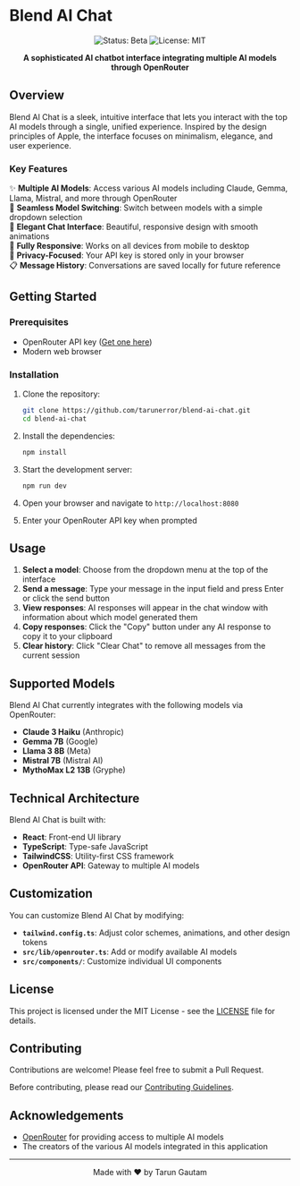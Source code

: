 
# Blend AI Chat

<p align="center">
  <img src="https://img.shields.io/badge/status-beta-blue" alt="Status: Beta">
  <img src="https://img.shields.io/badge/license-MIT-green" alt="License: MIT">
</p>

<p align="center">
  <b>A sophisticated AI chatbot interface integrating multiple AI models through OpenRouter</b>
</p>

## Overview

Blend AI Chat is a sleek, intuitive interface that lets you interact with the top AI models through a single, unified experience. Inspired by the design principles of Apple, the interface focuses on minimalism, elegance, and user experience.

### Key Features

✨ **Multiple AI Models**: Access various AI models including Claude, Gemma, Llama, Mistral, and more through OpenRouter  
🔄 **Seamless Model Switching**: Switch between models with a simple dropdown selection  
💬 **Elegant Chat Interface**: Beautiful, responsive design with smooth animations  
📱 **Fully Responsive**: Works on all devices from mobile to desktop  
🔐 **Privacy-Focused**: Your API key is stored only in your browser  
📋 **Message History**: Conversations are saved locally for future reference  

## Getting Started

### Prerequisites

- OpenRouter API key ([Get one here](https://openrouter.ai/keys))
- Modern web browser

### Installation

1. Clone the repository:
   ```bash
   git clone https://github.com/tarunerror/blend-ai-chat.git
   cd blend-ai-chat
   ```

2. Install the dependencies:
   ```bash
   npm install
   ```

3. Start the development server:
   ```bash
   npm run dev
   ```

4. Open your browser and navigate to `http://localhost:8080`

5. Enter your OpenRouter API key when prompted

## Usage

1. **Select a model**: Choose from the dropdown menu at the top of the interface
2. **Send a message**: Type your message in the input field and press Enter or click the send button
3. **View responses**: AI responses will appear in the chat window with information about which model generated them
4. **Copy responses**: Click the "Copy" button under any AI response to copy it to your clipboard
5. **Clear history**: Click "Clear Chat" to remove all messages from the current session

## Supported Models

Blend AI Chat currently integrates with the following models via OpenRouter:

- **Claude 3 Haiku** (Anthropic)
- **Gemma 7B** (Google)
- **Llama 3 8B** (Meta)
- **Mistral 7B** (Mistral AI)
- **MythoMax L2 13B** (Gryphe)

## Technical Architecture

Blend AI Chat is built with:

- **React**: Front-end UI library
- **TypeScript**: Type-safe JavaScript
- **TailwindCSS**: Utility-first CSS framework
- **OpenRouter API**: Gateway to multiple AI models

## Customization

You can customize Blend AI Chat by modifying:

- **`tailwind.config.ts`**: Adjust color schemes, animations, and other design tokens
- **`src/lib/openrouter.ts`**: Add or modify available AI models
- **`src/components/`**: Customize individual UI components

## License

This project is licensed under the MIT License - see the [LICENSE](LICENSE) file for details.

## Contributing

Contributions are welcome! Please feel free to submit a Pull Request.

Before contributing, please read our [Contributing Guidelines](CONTRIBUTING.md).

## Acknowledgements

- [OpenRouter](https://openrouter.ai/) for providing access to multiple AI models
- The creators of the various AI models integrated in this application

---

<p align="center">
  Made with ❤️ by Tarun Gautam
</p>
